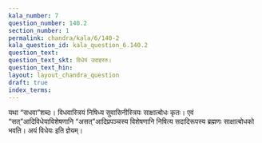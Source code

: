 ```yaml
---
kala_number: 7
question_number: 140.2
section_number: 1
permalink: chandra/kala/6/140-2
kala_question_id: kala_question_6.140.2
question_text: 
question_text_skt: विधेयं उदाहरत।
question_text_hin: 
layout: layout_chandra_question
draft: true
index_terms:
---
```


<!-- skt-start -->
यथा “सधवा”शब्दः। विधवास्त्रियं निषिध्य सुवासिनीस्त्रियः साक्षात्बोधः कृतः। एवं “सत्”आदिविधेयाविशेषणानि “असत्”आदिप्रपञ्चस्य विशेषणानि निषित्य सदादिरूपस्य ब्रह्मणः साक्षात्बोधको भवति। अयं विधेयः इति ज्ञेयम्।
<!-- skt-end -->

<!-- eng-start -->
<!-- eng-end -->

